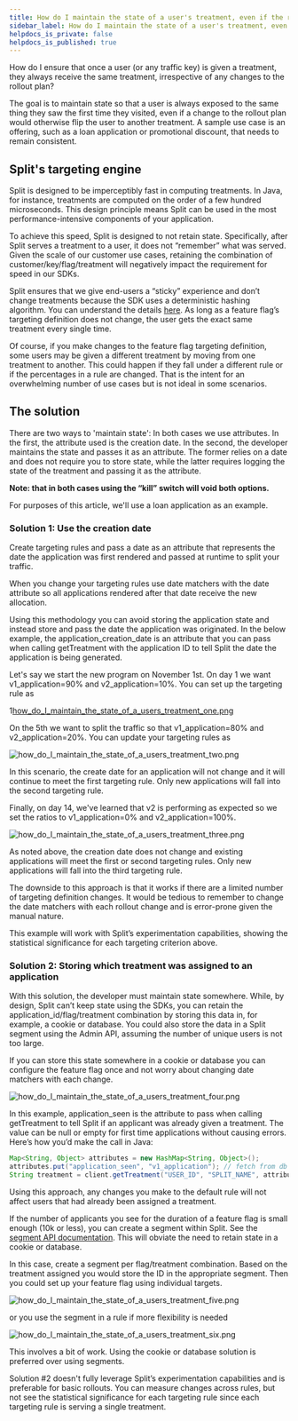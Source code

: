 ```yaml
---
title: How do I maintain the state of a user's treatment, even if the rollout plan changes?
sidebar_label: How do I maintain the state of a user's treatment, even if the rollout plan changes?
helpdocs_is_private: false
helpdocs_is_published: true
---
```


<p>
  <button hidden style={{borderRadius:'8px', border:'1px', fontFamily:'Courier New', fontWeight:'800', textAlign:'left'}}> help.split.io link: https://help.split.io/hc/en-us/articles/360035011591-How-do-I-maintain-the-state-of-a-user-s-treatment-even-if-the-rollout-plan-changes <br /> ✘ images still hosted on help.split.io </button>
</p>

How do I ensure that once a user (or any traffic key) is given a treatment, they always receive the same treatment, irrespective of any changes to the rollout plan?

The goal is to maintain state so that a user is always exposed to the same thing they saw the first time they visited, even if a change to the rollout plan would otherwise flip the user to another treatment. A sample use case is an offering, such as a loan application or promotional discount, that needs to remain consistent.

## Split's targeting engine

Split is designed to be imperceptibly fast in computing treatments. In Java, for instance, treatments are computed on the order of a few hundred microseconds. This design principle means Split can be used in the most performance-intensive components of your application.

To achieve this speed, Split is designed to not retain state. Specifically, after Split serves a treatment to a user, it does not “remember” what was served. Given the scale of our customer use cases, retaining the combination of customer/key/flag/treatment will negatively impact the requirement for speed in our SDKs.

Split ensures that we give end-users a “sticky” experience and don’t change treatments because the SDK uses a deterministic hashing algorithm. You can understand the details [here](https://help.split.io/hc/en-us/articles/360030024391). As long as a feature flag’s targeting definition does not change, the user gets the exact same treatment every single time.

Of course, if you make changes to the feature flag targeting definition, some users may be given a different treatment by moving from one treatment to another. This could happen if they fall under a different rule or if the percentages in a rule are changed. That is the intent for an overwhelming number of use cases but is not ideal in some scenarios.

## The solution

There are two ways to 'maintain state': In both cases we use attributes. In the first, the attribute used is the creation date. In the second, the developer maintains the state and passes it as an attribute. The former relies on a date and does not require you to store state, while the latter requires logging the state of the treatment and passing it as the attribute.

**Note: that in both cases using the “kill” switch will void both options.**

For purposes of this article, we'll use a loan application as an example. 

### Solution 1: Use the creation date

Create targeting rules and pass a date as an attribute that represents the date the application was first rendered and passed at runtime to split your traffic.

When you change your targeting rules use date matchers with the date attribute so all applications rendered after that date receive the new allocation.

Using this methodology you can avoid storing the application state and instead store and pass the date the application was originated. In the below example, the application_creation_date is an attribute that you can pass when calling getTreatment with the application ID to tell Split the date the application is being generated.

Let's say we start the new program on November 1st. On day 1 we want v1_application=90% and v2_application=10%. You can set up the targeting rule as

1[how_do_I_maintain_the_state_of_a_users_treatment_one.png](https://help.split.io/hc/article_attachments/30833421020173)

On the 5th we want to split the traffic so that v1_application=80% and v2_application=20%. You can update your targeting rules as

![how_do_I_maintain_the_state_of_a_users_treatment_two.png](https://help.split.io/hc/article_attachments/30833432085389)

In this scenario, the create date for an application will not change and it will continue to meet the first targeting rule. Only new applications will fall into the second targeting rule.

Finally, on day 14, we've learned that v2 is performing as expected so we set the ratios to v1_application=0% and v2_application=100%.

![how_do_I_maintain_the_state_of_a_users_treatment_three.png](https://help.split.io/hc/article_attachments/30833421026445)

As noted above, the creation date does not change and existing applications will meet the first or second targeting rules.  Only new applications will fall into the third targeting rule.

The downside to this approach is that it works if there are a limited number of targeting definition changes.  It would be tedious to remember to change the date matchers with each rollout change and is error-prone given the manual nature.

This example will work with Split’s experimentation capabilities, showing the statistical significance for each targeting criterion above.

### Solution 2: Storing which treatment was assigned to an application

With this solution, the developer must maintain state somewhere. While, by design, Split can’t keep state using the SDKs, you can retain the application_id/flag/treatment combination by storing this data in, for example, a cookie or database. You could also store the data in a Split segment using the Admin API, assuming the number of unique users is not too large.

If you can store this state somewhere in a cookie or database you can configure the feature flag once and not worry about changing date matchers with each change.

![how_do_I_maintain_the_state_of_a_users_treatment_four.png](https://help.split.io/hc/article_attachments/30833421028877)

In this example, application_seen is the attribute to pass when calling getTreatment to tell Split if an applicant was already given a treatment. The value can be null or empty for first time applications without causing errors. Here’s how you’d make the call in Java:

```java
Map<String, Object> attributes = new HashMap<String, Object>();
attributes.put("application_seen", "v1_application"); // fetch from db
String treatment = client.getTreatment("USER_ID", "SPLIT_NAME", attributes);
```

Using this approach, any changes you make to the default rule will not affect users that had already been assigned a treatment.

If the number of applicants you see for the duration of a feature flag is small enough (10k or less), you can create a segment within Split. See the [segment API documentation](https://docs.split.io/reference#segment-1). This will obviate the need to retain state in a cookie or database.

In this case, create a segment per flag/treatment combination. Based on the treatment assigned you would store the ID in the appropriate segment.  Then you could set up your feature flag using individual targets. 

![how_do_I_maintain_the_state_of_a_users_treatment_five.png](https://help.split.io/hc/article_attachments/30833432095885)

or you use the segment in a rule if more flexibility is needed

![how_do_I_maintain_the_state_of_a_users_treatment_six.png](https://help.split.io/hc/article_attachments/30833432096397)

This involves a bit of work. Using the cookie or database solution is preferred over using segments.

Solution #2 doesn't fully leverage Split’s experimentation capabilities and is preferable for basic rollouts. You can measure changes across rules, but not see the statistical significance for each targeting rule since each targeting rule is serving a single treatment.